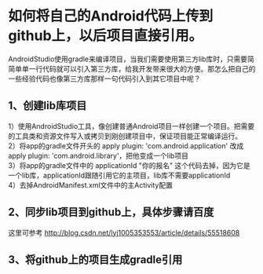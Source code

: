 # 如何将自己的Android代码上传到github上，以后项目直接引用。
AndroidStudio使用gradle来编译项目，当我们需要使用第三方lib库时，只需要简简单单一行代码就可以引入第三方库，给我开发带来很大的方便。那怎么把自己的一些经验代码也像第三方库那样一句代码引入到其它项目中呢？
## 1、创建lib库项目
1）使用AndroidStudio工具，像创建普通Android项目一样创建一个项目。把需要的工具类和资源文件写入或拷贝到刚创建项目中，保证项目能正常编译运行。<br/>
2）将app的gradle文件开头的 apply plugin: 'com.android.application' 改成 apply plugin: 'com.android.library'，把他变成一个lib项目<br/>
3）将app的gradle文件中的 applicationId "你的报名" 这个代码去掉，因为它是一个lib库，applicationId跟随引用它的主项目，lib库不需要applicationId<br/>
4）去掉AndroidManifest.xml文件中的主Activity配置<br/>

## 2、同步lib项目到github上，具体步骤请百度
这里可参考 http://blog.csdn.net/lyj1005353553/article/details/55518608 

## 3、将github上的项目生成gradle引用
